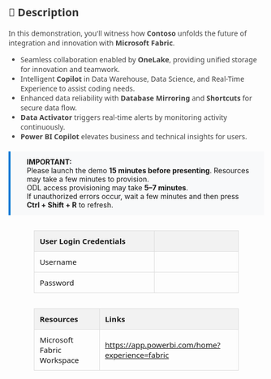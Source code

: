 <style>
  table {
    width: 80%;
    margin: 30px auto;
    border-collapse: collapse;
    font-family: 'Segoe UI', sans-serif;
    font-size: 15px;
  }

  th {
    background: #f2f2f2;
    padding: 10px;
    text-align: left;
    border: 1px solid #ddd;
  }

  td {
    width: 900px;
    height: 10px;
    padding: 10px;
    text-align: left;
    border: 1px solid #ddd;
  }

  .description {
    margin: 0 auto;
    font-family: 'Segoe UI', sans-serif;
    font-size: 14px;
    color: #444;
  }

  .highlight-box {
    background: #f8f9fa;
    padding: 12px 24px 12px 32px; /* Top, Right, Bottom, Left */
    border-left: 4px solid #0078d4;
    margin: 20px auto;
    font-size: 14px;
    text-align: left;
}


  }
</style>

<div class="description">
  <h2 style="color: #333;">📄 Description</h2>
  <p>
    In this demonstration, you'll witness how <strong>Contoso</strong> unfolds the future of integration and innovation with <strong>Microsoft Fabric</strong>.
  </p>
  <ul>
    <li>Seamless collaboration enabled by <strong>OneLake</strong>, providing unified storage for innovation and teamwork.</li>
    <li>Intelligent <strong>Copilot</strong> in Data Warehouse, Data Science, and Real-Time Experience to assist coding needs.</li>
    <li>Enhanced data reliability with <strong>Database Mirroring</strong> and <strong>Shortcuts</strong> for secure data flow.</li>
    <li><strong>Data Activator</strong> triggers real-time alerts by monitoring activity continuously.</li>
    <li><strong>Power BI Copilot</strong> elevates business and technical insights for users.</li>
  </ul>
</div>

<div class="highlight-box">
  <strong>IMPORTANT:</strong><br>
  Please launch the demo <strong>15 minutes before presenting</strong>. Resources may take a few minutes to provision.<br>
  ODL access provisioning may take <strong>5–7 minutes</strong>.<br>
  If unauthorized errors occur, wait a few minutes and then press <strong>Ctrl + Shift + R</strong> to refresh.
</div>

<!-- Auth Table -->

| **User Login Credentials** |                                       |
|-----------------|---------------------------------------|
| Username    | <inject key="AzureAdUserEmail" />     |
| Password   | <inject key="AzureAdUserPassword" />  |

<!-- Resource Details Table -->
<table>
  <thead>
    <tr>
      <th>Resources</th>
      <th>Links</th>
    </tr>
  </thead>
  <tbody>
    <tr>
      <td>Microsoft Fabric Workspace</td>
      <td>
        <a href="https://app.powerbi.com/home?experience=fabric" target="_blank">
          https://app.powerbi.com/home?experience=fabric
        </a>
      </td>
    </tr>
  </tbody>
</table>

